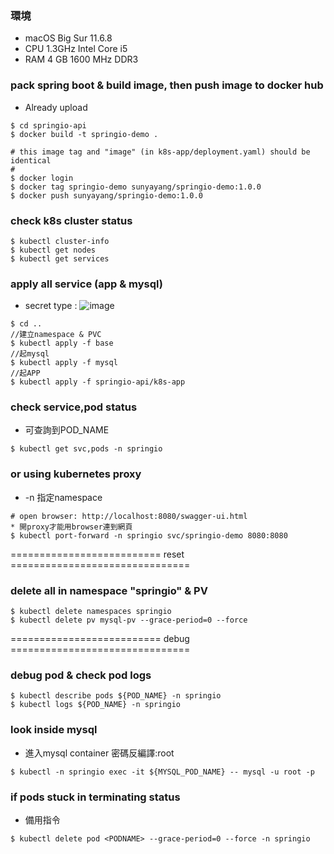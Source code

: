 ### 環境
* macOS Big Sur 11.6.8
* CPU 1.3GHz Intel Core i5
* RAM 4 GB 1600 MHz DDR3

### pack spring boot & build image, then push image to docker hub  
* Already upload
```
$ cd springio-api
$ docker build -t springio-demo .

# this image tag and "image" (in k8s-app/deployment.yaml) should be identical
#
$ docker login
$ docker tag springio-demo sunyayang/springio-demo:1.0.0
$ docker push sunyayang/springio-demo:1.0.0
```

### check k8s cluster status  
```
$ kubectl cluster-info
$ kubectl get nodes
$ kubectl get services
```

### apply all service (app & mysql)  
* secret type :
![image](https://user-images.githubusercontent.com/22904639/194242722-d1ebeef9-7256-47a9-9075-0e04a23bb015.png)

```
$ cd ..
//建立namespace & PVC
$ kubectl apply -f base
//起mysql
$ kubectl apply -f mysql
//起APP
$ kubectl apply -f springio-api/k8s-app
```

### check service,pod status  
* 可查詢到POD_NAME
```
$ kubectl get svc,pods -n springio
```

### or using kubernetes proxy
* -n 指定namespace
```
# open browser: http://localhost:8080/swagger-ui.html
* 開proxy才能用browser連到網頁
$ kubectl port-forward -n springio svc/springio-demo 8080:8080
```

========================== reset ===============================
### delete all in namespace "springio" & PV  
```
$ kubectl delete namespaces springio
$ kubectl delete pv mysql-pv --grace-period=0 --force
```

========================== debug ===============================
### debug pod & check pod logs  
```
$ kubectl describe pods ${POD_NAME} -n springio 
$ kubectl logs ${POD_NAME} -n springio   
```

### look inside mysql  
* 進入mysql container 密碼反編譯:root
```
$ kubectl -n springio exec -it ${MYSQL_POD_NAME} -- mysql -u root -p
```

### if pods stuck in terminating status  
* 備用指令
```
$ kubectl delete pod <PODNAME> --grace-period=0 --force -n springio  
```
